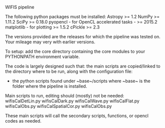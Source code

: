 WIFIS pipeline

The following python packages must be installed:
Astropy >= 1.2
NumPy	>= 1.11.2
SciPy 	>= 0.18.0
pyopencl - for OpenCL accelerated tasks - >= 2015.2
matplotlib - for plotting >= 1.5.2
cPickle >= 2.3

The versions provided are the releases for which the pipeline was tested on. Your mileage may very with earlier versions.

To setup:
add the core directory containing the core modules to your PYTHONPATH environment variable.

The code is largely designed such that: the main scripts are copied/linked to the directory where to be run, along with the configuration file:
- the python scripts found under ~base~/scripts
where ~base~ is the folder where the pipeline is installed.

Main scripts to run, editing should (mostly) not be needed:
wifisCalDetLin.py
wifisCalDark.py
wifisCalWave.py
wifisCalFlat.py
wifisCalObs.py
wifisCalSpatialCor.py
wifisCalObs.py

These main scripts will call the secondary scripts, functions, or opencl codes as needed.

